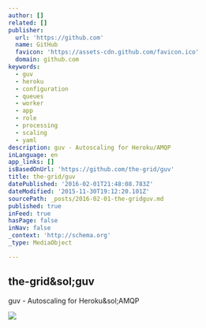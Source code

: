 ```yaml
---
author: []
related: []
publisher:
  url: 'https://github.com'
  name: GitHub
  favicon: 'https://assets-cdn.github.com/favicon.ico'
  domain: github.com
keywords:
  - guv
  - heroku
  - configuration
  - queues
  - worker
  - app
  - role
  - processing
  - scaling
  - yaml
description: guv - Autoscaling for Heroku/AMQP
inLanguage: en
app_links: []
isBasedOnUrl: 'https://github.com/the-grid/guv'
title: the-grid/guv
datePublished: '2016-02-01T21:48:08.783Z'
dateModified: '2015-11-30T19:12:20.101Z'
sourcePath: _posts/2016-02-01-the-gridguv.md
published: true
inFeed: true
hasPage: false
inNav: false
_context: 'http://schema.org'
_type: MediaObject

---
```

<article style=""><h1>the-grid&amp;sol;guv</h1><p>guv - Autoscaling for Heroku&amp;sol;AMQP</p><img src="https://avatars1.githubusercontent.com/u/2418158?v=3&amp;s=400" /></article>